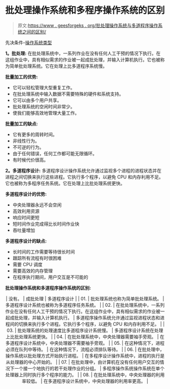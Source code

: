 # 批处理操作系统和多程序操作系统的区别

> 原文:[https://www . geesforgeks . org/批处理操作系统与多道程序操作系统之间的区别/](https://www.geeksforgeeks.org/difference-between-batch-processing-os-and-multiprogramming-os/)

先决条件–[操作系统类型](https://www.geeksforgeeks.org/types-of-operating-systems/)

**1。批处理:**
在批处理系统中，一系列作业在没有任何人工干预的情况下执行。在这组作业中，具有相似需求的作业被一起成批处理，并输入计算机执行。它也被称为简单批处理系统。它在处理上比多道程序系统慢。

**批量加工的优势:**

*   它可以轻松管理大型重复工作。
*   在批处理系统中输入数据不需要特殊的硬件和系统支持。
*   它可以由多个用户共享。
*   批处理系统的空闲时间非常少。
*   使我们能够高效地管理大量工作。

**批量加工的缺点:**

*   它有更多的周转时间。
*   非线性行为。
*   不可逆的行为。
*   由于任何错误，任何工作都可能无限循环。
*   有时候代价很高。

**2。多道程序设计:**
多道程序设计操作系统允许通过监视多个进程的进程状态并在进程之间切换来执行这些进程。它执行多个程序，以避免 CPU 和内存利用不足。它也被称为多程序任务系统。它在处理上比批处理系统更快。

**多道程序设计的优势:**

*   中央处理器永远不会空闲
*   高效利用资源
*   响应时间更短
*   短时间作业完成得比长时间作业快
*   吞吐量增加

**多道程序设计的缺点:**

*   长时间的工作需要等待很长时间
*   跟踪所有流程有时很困难
*   需要 CPU 调度
*   需要高效的内存管理
*   在程序执行期间，用户交互是不可能的

**批处理操作系统和多道程序操作系统的区别:**

<center>

| 没有。 | 成批处理 | 多道程序设计 |
| 01. | 批处理系统也称为简单批处理系统。 | 多道程序设计系统也被称为多道程序任务系统。 |
| 02. | 在批处理系统中，一系列作业在没有任何人工干预的情况下执行。在这组作业中，具有相似需求的作业被一起成批处理，并输入计算机执行。 | 多道程序操作系统允许通过监视进程状态和进程间的切换来执行多个进程。它执行多个程序，以避免 CPU 和内存利用不足。 |
| 03. | 批处理系统的处理速度比多道程序设计系统慢。 | 多道程序设计系统在处理上比批处理系统更快。 |
| 04. | 在批处理系统中，中央处理器需要袖手旁观。 | 在多道程序设计系统中，中央处理器不需要袖手旁观。 |
| 05. | 在这种情况下，进程必须在队列中等待。 | 在这种情况下，流程必须排队等待。 |
| 06. | 在批处理中，操作系统以批处理方式开始执行进程。 | 在多程序设计操作系统中，进程的执行是从处理器的中心开始的。 |
| 07. | 在批处理中，由计算机在没有任何用户交互的情况下一个接一个地执行的若干处理作业的分组。 | 多程序操作系统操作系统在单个处理器上同时执行多个程序的能力。 |
| 08. | 在批处理系统中，中央处理器的利用率较低。 | 在多道程序设计系统中，中央处理器的利用率更高。 |

</center>